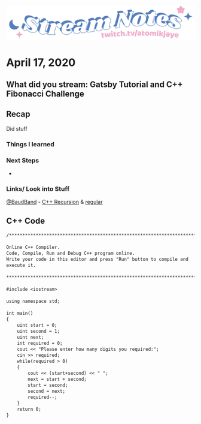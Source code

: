 [![atomikjaye Stream Notes](https://raw.githubusercontent.com/atomikjaye/Stream-Notes/master/assets/twitch-panelStream-Notes.png)](http://www.twitch.tv/atomikjaye)
# April 17, 2020

## What did you stream: Gatsby Tutorial and C++ Fibonacci Challenge

## Recap
Did stuff

### Things I learned


### Next Steps
- 

### Links/ Look into Stuff
[@BaudBand](http://www.twitch.tv/baudband) - [C++ Recursion](https://www.onlinegdb.com/r1H4LAwdI) & [regular](https://www.onlinegdb.com/H1xGjE0PO8)


## C++ Code
``` 
/******************************************************************************

Online C++ Compiler.
Code, Compile, Run and Debug C++ program online.
Write your code in this editor and press "Run" button to compile and execute it.

*******************************************************************************/

#include <iostream>

using namespace std;

int main()
{
    uint start = 0;
    uint second = 1;
    uint next;
    int required = 0;
    cout << "Please enter how many digits you required:";
    cin >> required;
    while(required > 0)
    {
        cout << (start+second) << " ";
        next = start + second;
        start = second;
        second = next;
        required--;
    }
    return 0;
}
```